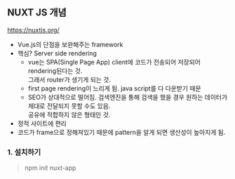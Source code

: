 ## NUXT JS 개념

https://nuxtjs.org/

- Vue.js의 단점을 보완해주는 framework
- 핵심? Server side rendering
  * vue는 SPA(Single Page App) client에 코드가 전송되어 저장되어 rendering된다는 것. <br>
   그래서 router가 생기게 되는 것.
  * first page rendering이 느리게 됨. java script를 다 다운받기 때문
  * SEO가 상대적으로 떨어짐. 검색엔진을 통해 검색을 했을 경우 원하는 데이터가 제대로 전달되지 못할 수도 있음.
    <br> 공유에 적합하지 않은 형태인 것.
- 정적 사이트에 편리
- 코드가 frame으로 정해져있기 때문에 pattern을 알게 되면 생산성이 높아지게 됨.


### 1. 설치하기

> npm init nuxt-app <project-name>












